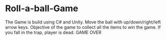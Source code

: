 # Roll-a-ball-Game

The Game is build using C# and Unity. Move the ball with up/down/right/left arrow keys. Objective of the game to collect all the items to win the game.
If you fall in the trap, player is dead. GAME OVER
